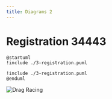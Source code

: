 ```yaml
---
title: Diagrams 2
---
```


# Registration 34443

```plantuml
@startuml
!include ./3-registration.puml

!include ./3-registration.puml
@enduml
```

![Drag Racing](Dragster.jpg)

